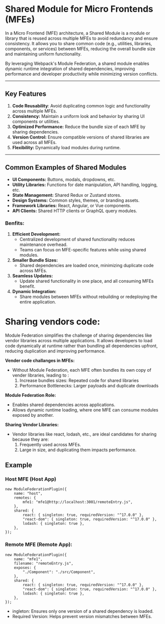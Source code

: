# Shared Module for Micro Frontends (MFEs)

In a Micro Frontend (MFE) architecture, a Shared Module is a module or library that is reused across multiple MFEs to avoid redundancy and ensure consistency. It allows you to share common code (e.g., utilities, libraries, components, or services) between MFEs, reducing the overall bundle size and maintaining uniform functionality.

By leveraging Webpack's Module Federation, a shared module enables dynamic runtime integration of shared dependencies, improving performance and developer productivity while minimizing version conflicts.



---

## Key Features

1. **Code Reusability**: Avoid duplicating common logic and functionality across multiple MFEs.
2. **Consistency:** Maintain a uniform look and behavior by sharing UI components or utilities.
3. **Optimized Performance:** Reduce the bundle size of each MFE by sharing dependencies.
4. **Version Control:** Ensure compatible versions of shared libraries are used across all MFEs.
5. **Flexibility:** Dynamically load modules during runtime.
---

## Common Examples of Shared Modules
- **UI Components:** Buttons, modals, dropdowns, etc.
- **Utility Libraries:** Functions for date manipulation, API handling, logging, etc.
- **State Management:** Shared Redux or Zustand stores.
- **Design Systems:** Common styles, themes, or branding assets.
- **Framework Libraries:** React, Angular, or Vue components.
- **API Clients:** Shared HTTP clients or GraphQL query modules.

### Benfits: 
1. **Efficient Development:**
    - Centralized development of shared functionality reduces maintenance overhead.
    - Teams can focus on MFE-specific features while using shared modules.
2. **Smaller Bundle Sizes:**
    - Shared dependencies are loaded once, minimizing duplicate code across MFEs.
3. **Seamless Updates:**
    - Update shared functionality in one place, and all consuming MFEs benefit.
4. **Dynamic Integration:**
    - Share modules between MFEs without rebuilding or redeploying the entire application.


# Sharing vendors code:

Module Federation simplifies the challenge of sharing dependencies like vendor libraries across multiple applications. It allows developers to load code dynamically at runtime rather than bundling all dependencies upfront, reducing duplication and improving performance.


**Vender code challanges in MFEs:**

- Without Module Federation, each MFE often bundles its own copy of vender libraries, leading to :
    1. Increase bundles sizes: Repeated code for shared libraries
    2. Performance Bottlenecks: Larger payloads and duplicate downloads
    

**Module Federation Role:**

- Enables shared dependencies across applications.
- Allows dynamic runtime loading, where one MFE can consume modules exposed by another.

**Sharing Vendor Libraries:**
- Vendor libraries like react, lodash, etc., are ideal candidates for sharing because they are:
    1. Frequently used across MFEs.
    2. Large in size, and duplicating them impacts performance.

## Example 
### Host MFE (Host App)

```
new ModuleFederationPlugin({
    name: "host",
    remotes: {
        mfe1: "mfe1@http://localhost:3001/remoteEntry.js",
    },
    shared: {
        react: { singleton: true, requiredVersion: "^17.0.0" },
        "react-dom": { singleton: true, requiredVersion: "^17.0.0" },
        lodash: { singleton: true },
    },
});
```
### Remote MFE (Remote App):

```
new ModuleFederationPlugin({
    name: "mfe1",
    filename: "remoteEntry.js",
    exposes: {
        "./Component": "./src/Component",
    },
    shared: {
        react: { singleton: true, requiredVersion: "^17.0.0" },
        "react-dom": { singleton: true, requiredVersion: "^17.0.0" },
        lodash: { singleton: true },
    },
});

```

- ingleton: Ensures only one version of a shared dependency is loaded.
- Required Version: Helps prevent version mismatches between MFEs.
